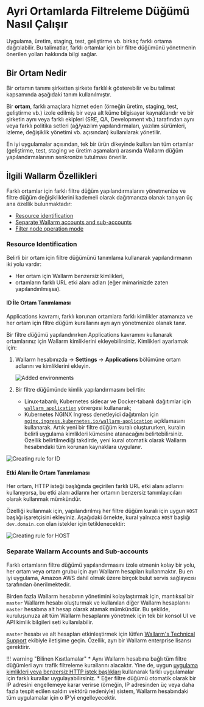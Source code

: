 # Ayri Ortamlarda Filtreleme Düğümü Nasıl Çalışır

Uygulama, üretim, staging, test, geliştirme vb. birkaç farklı ortama dağıtılabilir. Bu talimatlar, farklı ortamlar için bir filtre düğümünü yönetmenin önerilen yolları hakkında bilgi sağlar.

## Bir Ortam Nedir
Bir ortamın tanımı şirketten şirkete farklılık gösterebilir ve bu talimat kapsamında aşağıdaki tanım kullanılmıştır.

Bir **ortam**, farklı amaçlara hizmet eden (örneğin üretim, staging, test, geliştirme vb.) izole edilmiş bir veya alt küme bilgisayar kaynaklarıdır ve bir şirketin aynı veya farklı ekipleri (SRE, QA, Development vb.) tarafından aynı veya farklı politika setleri (ağ/yazılım yapılandırmaları, yazılım sürümleri, izleme, değişiklik yönetimi vb. açısından) kullanılarak yönetilir.

En iyi uygulamalar açısından, tek bir ürün dikeyinde kullanılan tüm ortamlar (geliştirme, test, staging ve üretim aşamaları) arasında Wallarm düğüm yapılandırmalarının senkronize tutulması önerilir.

## İlgili Wallarm Özellikleri

Farklı ortamlar için farklı filtre düğüm yapılandırmalarını yönetmenize ve filtre düğüm değişikliklerini kademeli olarak dağıtmanıza olanak tanıyan üç ana özellik bulunmaktadır:

* [Resource identification](#resource-identification)
* [Separate Wallarm accounts and sub-accounts](#separate-wallarm-accounts-and-sub-accounts)
* [Filter node operation mode](../../configure-wallarm-mode.md)

### Resource Identification

Belirli bir ortam için filtre düğümünü tanımlama kullanarak yapılandırmanın iki yolu vardır:

* Her ortam için Wallarm benzersiz kimlikleri,
* ortamların farklı URL etki alanı adları (eğer mimarinizde zaten yapılandırılmışsa).

#### ID İle Ortam Tanımlaması

Applications kavramı, farklı korunan ortamlara farklı kimlikler atamanıza ve her ortam için filtre düğüm kurallarını ayrı ayrı yönetmenize olanak tanır.

Bir filtre düğümü yapılandırırken Applications kavramını kullanarak ortamlarınız için Wallarm kimliklerini ekleyebilirsiniz. Kimlikleri ayarlamak için:

1. Wallarm hesabınızda → **Settings** → **Applications** bölümüne ortam adlarını ve kimliklerini ekleyin.

    ![Added environments](../../../images/admin-guides/configuration-guides/waf-in-separate-environments/added-applications.png)
2. Bir filtre düğümünde kimlik yapılandırmasını belirtin:

    * Linux‑tabanlı, Kubernetes sidecar ve Docker‑tabanlı dağıtımlar için [`wallarm_application`](../../configure-parameters-en.md#wallarm_application) yönergesi kullanarak;
    * Kubernetes NGINX Ingress denetleyici dağıtımları için [`nginx.ingress.kubernetes.io/wallarm-application`](../../configure-kubernetes-en.md#ingress-annotations) açıklamasını kullanarak. Artık yeni bir filtre düğüm kuralı oluştururken, kuralın belirli uygulama kimlikleri kümesine atanacağını belirtebilirsiniz. Özellik belirtilmediği takdirde, yeni kural otomatik olarak Wallarm hesabındaki tüm korunan kaynaklara uygulanır.

![Creating rule for ID](../../../images/admin-guides/configuration-guides/waf-in-separate-environments/create-rule-for-id.png)

#### Etki Alanı İle Ortam Tanımlaması

Her ortam, HTTP isteği başlığında geçirilen farklı URL etki alanı adlarını kullanıyorsa, bu etki alanı adlarını her ortamın benzersiz tanımlayıcıları olarak kullanmak mümkündür.

Özelliği kullanmak için, yapılandırılmış her filtre düğüm kuralı için uygun `HOST` başlığı işaretçisini ekleyiniz. Aşağıdaki örnekte, kural yalnızca `HOST` başlığı `dev.domain.com` olan istekler için tetiklenecektir:

![Creating rule for HOST](../../../images/admin-guides/configuration-guides/waf-in-separate-environments/create-rule-for-host.png)

### Separate Wallarm Accounts and Sub-accounts

Farklı ortamların filtre düğümü yapılandırmasını izole etmenin kolay bir yolu, her ortam veya ortam grubu için ayrı Wallarm hesapları kullanmaktır. Bu en iyi uygulama, Amazon AWS dahil olmak üzere birçok bulut servis sağlayıcısı tarafından önerilmektedir.

Birden fazla Wallarm hesabının yönetimini kolaylaştırmak için, mantıksal bir `master` Wallarm hesabı oluşturmak ve kullanılan diğer Wallarm hesaplarını `master` hesabına alt hesap olarak atamak mümkündür. Bu şekilde, kuruluşunuza ait tüm Wallarm hesaplarını yönetmek için tek bir konsol UI ve API kimlik bilgileri seti kullanılabilir.

`master` hesabı ve alt hesapları etkinleştirmek için lütfen [Wallarm's Technical Support](mailto:support@wallarm.com) ekibiyle iletişime geçin. Özellik, ayrı bir Wallarm enterprise lisansı gerektirir.

!!! warning "Bilinen Kısıtlamalar"
    * Aynı Wallarm hesabına bağlı tüm filtre düğümleri aynı trafik filtreleme kurallarını alacaktır. Yine de, uygun [uygulama kimlikleri veya benzersiz HTTP istek başlıkları](#resource-identification) kullanarak farklı uygulamalar için farklı kurallar uygulayabilirsiniz.
    * Eğer filtre düğümü otomatik olarak bir IP adresini engellemeye karar verirse (örneğin, IP adresinden üç veya daha fazla tespit edilen saldırı vektörü nedeniyle) sistem, Wallarm hesabındaki tüm uygulamalar için o IP'yi engelleyecektir.